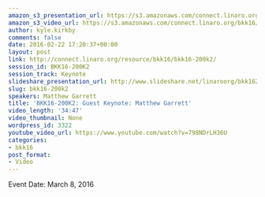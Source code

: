 ```yaml
---
amazon_s3_presentation_url: https://s3.amazonaws.com/connect.linaro.org/bkk16/Presentations/Tuesday/BKK16-200K2.pdf
amazon_s3_video_url: https://s3.amazonaws.com/connect.linaro.org/bkk16/Videos/Tuesday/BKK16-200K2%20Garrett%20Keynote.mp4
author: kyle.kirkby
comments: false
date: 2016-02-22 17:20:37+00:00
layout: post
link: http://connect.linaro.org/resource/bkk16/bkk16-200k2/
session_id: BKK16-200K2
session_track: Keynote
slideshare_presentation_url: http://www.slideshare.net/linaroorg/bkk16200k2-standards-and-security
slug: bkk16-200k2
speakers: Matthew Garrett
title: 'BKK16-200K2: Guest Keynote: Matthew Garrett'
video_length: '34:47'
video_thumbnail: None
wordpress_id: 3322
youtube_video_url: https://www.youtube.com/watch?v=798NDrLH36U
categories:
- bkk16
post_format:
- Video
---
```


Event Date: March 8, 2016
